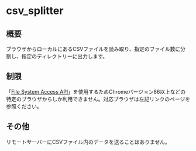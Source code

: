 # csv_splitter
## 概要
ブラウザからローカルにあるCSVファイルを読み取り、指定のファイル数に分割し、指定のディレクトリーに出力します。

## 制限
「[File System Access API](https://developer.mozilla.org/en-US/docs/Web/API/Window/showDirectoryPicker)」を使用するためChromeバージョン86以上などの特定のブラウザからしか利用できません。対応ブラウザは左記リンクのページを参照ください。

## その他
リモートサーバーにCSVファイル内のデータを送ることはありません。
